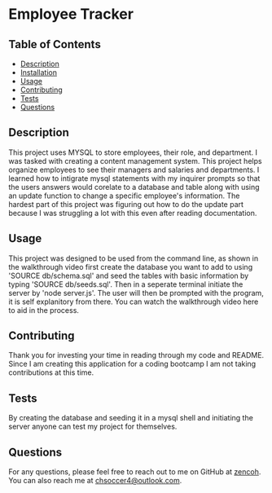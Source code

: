 # Employee Tracker

## Table of Contents
* [Description](#description)
* [Installation](#installation)
* [Usage](#usage)
* [Contributing](#contributing)
* [Tests](#tests)
* [Questions](#questions)

## Description
This project uses MYSQL to store employees, their role, and department. I was tasked with creating a content management system. This project helps organize employees to see their managers and salaries and departments. I learned how to intigrate mysql statements with my inquirer prompts so that the users answers would corelate to a database and table along with using an update function to change a specific employee's information. The hardest part of this project was figuring out how to do the update part because I was struggling a lot with this even after reading documentation.

## Usage
This project was designed to be used from the command line, as shown in the walkthrough video first create the database you want to add to using 'SOURCE db/schema.sql' and seed the tables with basic information by typing 'SOURCE db/seeds.sql'. Then in a seperate terminal initiate the server by 'node server.js'. The user will then be prompted with the program, it is self explanitory from there. You can watch the walkthrough video here to aid in the process.

## Contributing
Thank you for investing your time in reading through my code and README. Since I am creating this application for a coding bootcamp I am not taking contributions at this time.

## Tests
By creating the database and seeding it in a mysql shell and initiating the server anyone can test my project for themselves.

## Questions
For any questions, please feel free to reach out to me on GitHub at [zencoh](https://github.com/zencoh). You can also reach me at chsoccer4@outlook.com.
